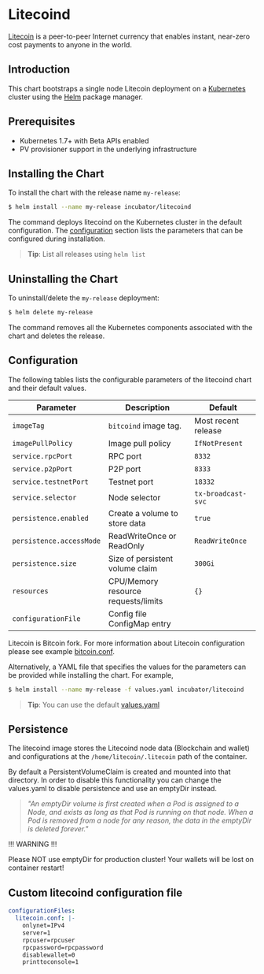 # Litecoind

[Litecoin](https://litecoin.org/) is a peer-to-peer Internet currency that enables instant, near-zero cost payments to anyone in the world.

## Introduction

This chart bootstraps a single node Litecoin deployment on a [Kubernetes](http://kubernetes.io) cluster using the [Helm](https://helm.sh) package manager.

## Prerequisites

- Kubernetes 1.7+ with Beta APIs enabled
- PV provisioner support in the underlying infrastructure

## Installing the Chart

To install the chart with the release name `my-release`:

```bash
$ helm install --name my-release incubator/litecoind
```

The command deploys litecoind on the Kubernetes cluster in the default configuration.
The [configuration](#configuration) section lists the parameters that can be configured during installation.

> **Tip**: List all releases using `helm list`

## Uninstalling the Chart

To uninstall/delete the `my-release` deployment:

```bash
$ helm delete my-release
```

The command removes all the Kubernetes components associated with the chart and deletes the release.

## Configuration

The following tables lists the configurable parameters of the litecoind chart and their default values.

Parameter                  | Description                        | Default
-----------------------    | ---------------------------------- | ----------------------------------------------------------
`imageTag`                 | `bitcoind` image tag.              | Most recent release
`imagePullPolicy`          | Image pull policy                  | `IfNotPresent`
`service.rpcPort`          | RPC port                           | `8332`
`service.p2pPort`          | P2P port                           | `8333`
`service.testnetPort`      | Testnet port                       | `18332`
`service.selector`         | Node selector                      | `tx-broadcast-svc`
`persistence.enabled`      | Create a volume to store data      | `true`
`persistence.accessMode`   | ReadWriteOnce or ReadOnly          | `ReadWriteOnce`
`persistence.size`         | Size of persistent volume claim    | `300Gi`
`resources`                | CPU/Memory resource requests/limits| `{}`
`configurationFile`        | Config file ConfigMap entry        |


Litecoin is Bitcoin fork. For more information about Litecoin configuration please see example [bitcoin.conf](https://github.com/litecoin-project/litecoin/blob/master/contrib/debian/examples/bitcoin.conf).

Alternatively, a YAML file that specifies the values for the parameters can be provided while installing the chart. For example,

```bash
$ helm install --name my-release -f values.yaml incubator/litecoind
```

> **Tip**: You can use the default [values.yaml](values.yaml)

## Persistence

The litecoind image stores the Litecoind node data (Blockchain and wallet) and configurations at the `/home/litecoin/.litecoin` path of the container.

By default a PersistentVolumeClaim is created and mounted into that directory. In order to disable this functionality
you can change the values.yaml to disable persistence and use an emptyDir instead.

> *"An emptyDir volume is first created when a Pod is assigned to a Node, and exists as long as that Pod is running on that node. When a Pod is removed from a node for any reason, the data in the emptyDir is deleted forever."*

!!! WARNING !!!

Please NOT use emptyDir for production cluster! Your wallets will be lost on container restart!

## Custom litecoind configuration file

```yaml
configurationFiles:
  litecoin.conf: |-
    onlynet=IPv4
    server=1
    rpcuser=rpcuser
    rpcpassword=rpcpassword
    disablewallet=0
    printtoconsole=1
```
